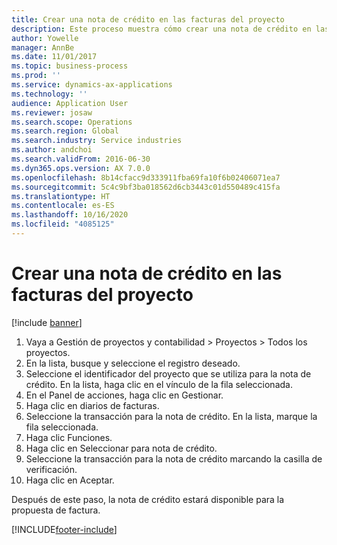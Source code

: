 ```yaml
---
title: Crear una nota de crédito en las facturas del proyecto
description: Este proceso muestra cómo crear una nota de crédito en las facturas del proyecto que se han registrado.
author: Yowelle
manager: AnnBe
ms.date: 11/01/2017
ms.topic: business-process
ms.prod: ''
ms.service: dynamics-ax-applications
ms.technology: ''
audience: Application User
ms.reviewer: josaw
ms.search.scope: Operations
ms.search.region: Global
ms.search.industry: Service industries
ms.author: andchoi
ms.search.validFrom: 2016-06-30
ms.dyn365.ops.version: AX 7.0.0
ms.openlocfilehash: 8b14cfacc9d333911fba69fa10f6b02406071ea7
ms.sourcegitcommit: 5c4c9bf3ba018562d6cb3443c01d550489c415fa
ms.translationtype: HT
ms.contentlocale: es-ES
ms.lasthandoff: 10/16/2020
ms.locfileid: "4085125"
---
```

# <a name="create-a-credit-note-on-project-invoices"></a>Crear una nota de crédito en las facturas del proyecto

[!include [banner](../../includes/banner.md)]

1. Vaya a Gestión de proyectos y contabilidad > Proyectos > Todos los proyectos. 
2. En la lista, busque y seleccione el registro deseado. 
3. Seleccione el identificador del proyecto que se utiliza para la nota de crédito. En la lista, haga clic en el vínculo de la fila seleccionada. 
4. En el Panel de acciones, haga clic en Gestionar. 
5. Haga clic en diarios de facturas. 
6. Seleccione la transacción para la nota de crédito. En la lista, marque la fila seleccionada. 
7. Haga clic Funciones. 
8. Haga clic en Seleccionar para nota de crédito. 
9. Seleccione la transacción para la nota de crédito marcando la casilla de verificación.
10. Haga clic en Aceptar. 

Después de este paso, la nota de crédito estará disponible para la propuesta de factura.


[!INCLUDE[footer-include](../../includes/footer-banner.md)]